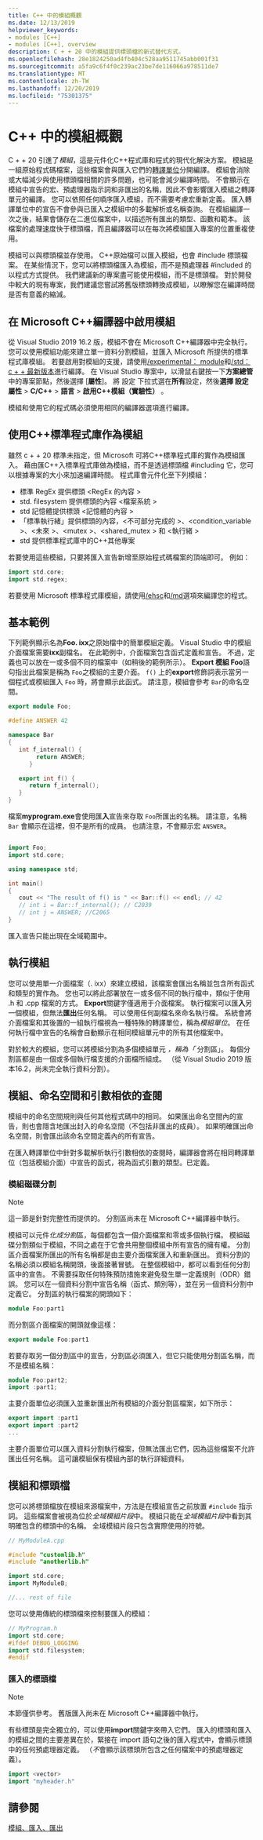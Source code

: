 ```yaml
---
title: C++ 中的模組概觀
ms.date: 12/13/2019
helpviewer_keywords:
- modules [C++]
- modules [C++], overview
description: C + + 20 中的模組提供標頭檔的新式替代方式。
ms.openlocfilehash: 28e1824250ad4fb404c528aa9511745abb001f31
ms.sourcegitcommit: a5fa9c6f4f0c239ac23be7de116066a978511de7
ms.translationtype: MT
ms.contentlocale: zh-TW
ms.lasthandoff: 12/20/2019
ms.locfileid: "75301375"
---
```

# <a name="overview-of-modules-in-c"></a>C++ 中的模組概觀

C + + 20 引進了*模組*，這是元件化C++程式庫和程式的現代化解決方案。 模組是一組原始程式碼檔案，這些檔案會與匯入它們的[轉譯單位](https://wikipedia.org/wiki/Translation_unit_(programming))分開編譯。 模組會消除或大幅減少與使用標頭檔相關的許多問題，也可能會減少編譯時間。 不會顯示在模組中宣告的宏、預處理器指示詞和非匯出的名稱，因此不會影響匯入模組之轉譯單元的編譯。 您可以依照任何順序匯入模組，而不需要考慮宏重新定義。 匯入轉譯單位中的宣告不會參與已匯入之模組中的多載解析或名稱查詢。 在模組編譯一次之後，結果會儲存在二進位檔案中，以描述所有匯出的類型、函數和範本。 該檔案的處理速度快于標頭檔，而且編譯器可以在每次將模組匯入專案的位置重複使用。

模組可以與標頭檔並存使用。 C++原始檔可以匯入模組，也會 #include 標頭檔案。 在某些情況下，您可以將標頭檔匯入為模組，而不是預處理器 #included 的以程式方式提供。 我們建議新的專案盡可能使用模組，而不是標頭檔。 對於開發中較大的現有專案，我們建議您嘗試將舊版標頭轉換成模組，以瞭解您在編譯時間是否有意義的縮減。

## <a name="enable-modules-in-the-microsoft-c-compiler"></a>在 Microsoft C++編譯器中啟用模組

從 Visual Studio 2019 16.2 版，模組不會在 Microsoft C++編譯器中完全執行。 您可以使用模組功能來建立單一資料分割模組，並匯入 Microsoft 所提供的標準程式庫模組。 若要啟用對模組的支援，請使用[/experimental： module](../build/reference/experimental-module.md)和[/std： c + + 最新版本](../build/reference/std-specify-language-standard-version.md)進行編譯。 在 Visual Studio 專案中，以滑鼠右鍵按一下**方案總管**中的專案節點，然後選擇 [**屬性**]。 將 設定 下拉式選在**所有**設定，然後**選擇 設定** **屬性** >  **C/C++**  > **語言** > **啟用C++模組（實驗性）** 。

模組和使用它的程式碼必須使用相同的編譯器選項進行編譯。

## <a name="consume-the-c-standard-library-as-modules"></a>使用C++標準程式庫作為模組

雖然 c + + 20 標準未指定，但 Microsoft 可將C++標準程式庫的實作為模組匯入。 藉由匯C++入標準程式庫做為模組，而不是透過標頭檔 #including 它，您可以根據專案的大小來加速編譯時間。 程式庫會元件化至下列模組：

- 標準 RegEx 提供標頭 \<RegEx 的內容 >
- std. filesystem 提供標頭的內容 \<檔案系統 >
- std 記憶體提供標頭 \<記憶體的內容 >
- 「標準執行緒」提供標頭的內容，\<不可部分完成的 >、\<condition_variable >、\<未來 >、\<mutex >、\<shared_mutex > 和 \<執行緒 >
- std 提供標準程式庫中的C++其他專案

若要使用這些模組，只要將匯入宣告新增至原始程式碼檔案的頂端即可。 例如：

```cpp
import std.core;
import std.regex;
```

若要使用 Microsoft 標準程式庫模組，請使用[/ehsc](../build/reference/eh-exception-handling-model.md)和[/md](../build/reference/md-mt-ld-use-run-time-library.md)選項來編譯您的程式。

## <a name="basic-example"></a>基本範例

下列範例顯示名為**Foo. ixx**之原始檔中的簡單模組定義。 Visual Studio 中的模組介面檔案需要**ixx**副檔名。 在此範例中，介面檔案包含函式定義和宣告。 不過，定義也可以放在一或多個不同的檔案中（如稍後的範例所示）。 **Export 模組 Foo**語句指出此檔案是稱為 `Foo`之模組的主要介面。 `f()` 上的**export**修飾詞表示當另一個程式或模組匯入 `Foo` 時，將會顯示此函式。 請注意，模組會參考 `Bar`的命名空間。

```cpp
export module Foo;

#define ANSWER 42

namespace Bar 
{
   int f_internal() {
        return ANSWER;
      }

   export int f() {
      return f_internal();
   }
}
```

檔案**myprogram.exe**會使用匯**入**宣告來存取 `Foo`所匯出的名稱。 請注意，名稱 `Bar` 會顯示在這裡，但不是所有的成員。 也請注意，不會顯示宏 `ANSWER`。

```cpp

import Foo;
import std.core;

using namespace std;

int main()
{
   cout << "The result of f() is " << Bar::f() << endl; // 42
   // int i = Bar::f_internal(); // C2039
   // int j = ANSWER; //C2065
}

```

匯入宣告只能出現在全域範圍中。

## <a name="implementing-modules"></a>執行模組

您可以使用單一介面檔案（. ixx）來建立模組，該檔案會匯出名稱並包含所有函式和類型的實作為。 您也可以將此部署放在一或多個不同的執行檔中，類似于使用 .h 和 .cpp 檔案的方式。 **Export**關鍵字僅適用于介面檔案。 執行檔案可以匯**入**另一個模組，但無法**匯出**任何名稱。 可以使用任何副檔名來命名執行檔。 系統會將介面檔案和其後置的一組執行檔視為一種特殊的轉譯單位，稱為*模組單位*。 在任何執行檔中宣告的名稱會自動顯示在相同模組單元中的所有其他檔案中。

對於較大的模組，您可以將模組分割為多個模組單元 *，稱為「* 分割區」。 每個分割區都是由一個或多個執行檔支援的介面檔所組成。 （從 Visual Studio 2019 版本16.2，尚未完全執行資料分割）。

## <a name="modules-namespaces-and-argument-dependent-lookup"></a>模組、命名空間和引數相依的查閱

模組中的命名空間規則與任何其他程式碼中的相同。 如果匯出命名空間內的宣告，則也會隱含地匯出封入的命名空間（不包括非匯出的成員）。 如果明確匯出命名空間，則會匯出該命名空間定義內的所有宣告。

在匯入轉譯單位中針對多載解析執行引數相依的查閱時，編譯器會將在相同轉譯單位（包括模組介面）中宣告的函式，視為函式引數的類型。已定義。

### <a name="module-partitions"></a>模組磁碟分割

> [!NOTE]
> 這一節是針對完整性而提供的。 分割區尚未在 Microsoft C++編譯器中執行。

模組可以元件*化成分割*區，每個都包含一個介面檔案和零或多個執行檔。 模組磁碟分割類似于模組，不同之處在于它會共用整個模組中所有宣告的擁有權。 分割區介面檔案所匯出的所有名稱都是由主要介面檔案匯入和重新匯出。 資料分割的名稱必須以模組名稱開頭，後面接著冒號。 在整個模組中，都可以看到任何分割區中的宣告。 不需要採取任何特殊預防措施來避免發生單一定義規則（ODR）錯誤。 您可以在一個資料分割中宣告名稱（函式、類別等），並在另一個資料分割中定義它。 分割區的執行檔案的開頭如下：

```cpp
module Foo:part1
```

而分割區介面檔案的開頭就像這樣：

```cpp
export module Foo:part1
```

若要存取另一個分割區中的宣告，分割區必須匯入，但它只能使用分割區名稱，而不是模組名稱：

```cpp
module Foo:part2;
import :part1;
```

主要介面單位必須匯入並重新匯出所有模組的介面分割區檔案，如下所示：

```cpp
export import :part1
export import :part2
...
```

主要介面單位可以匯入資料分割執行檔案，但無法匯出它們，因為這些檔案不允許匯出任何名稱。 這可讓模組保有模組內部的執行詳細資料。

## <a name="modules-and-header-files"></a>模組和標頭檔

您可以將標頭檔放在模組來源檔案中，方法是在模組宣告之前放置 `#include` 指示詞。 這些檔案會被視為位於*全域模組片段*中。 模組只能在*全域模組片段*中看到其明確包含的標頭中的名稱。 全域模組片段只包含實際使用的符號。

```cpp
// MyModuleA.cpp

#include "customlib.h"
#include "anotherlib.h"

import std.core;
import MyModuleB;

//... rest of file
```

您可以使用傳統的標頭檔來控制要匯入的模組：

```cpp
// MyProgram.h
import std.core;
#ifdef DEBUG_LOGGING
import std.filesystem;
#endif
```

### <a name="imported-header-files"></a>匯入的標頭檔

> [!NOTE]
> 本節僅供參考。 舊版匯入尚未在 Microsoft C++編譯器中執行。

有些標頭是完全獨立的，可以使用**import**關鍵字來帶入它們。 匯入的標頭和匯入的模組之間的主要差異在於，緊接在 import 語句之後的匯入程式中，會顯示標頭中的任何預處理器定義。 （*不*會顯示該標頭所包含之任何檔案中的預處理器定義）。

```cpp
import <vector>
import "myheader.h"
```

## <a name="see-also"></a>請參閱

[模組、匯入、匯出](import-export-module.md)
